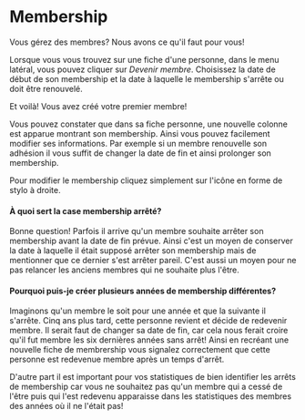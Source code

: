 # Membership

Vous gérez des membres? Nous avons ce qu'il faut pour vous! 

Lorsque vous vous trouvez sur une fiche d'une personne, dans le menu latéral, vous pouvez cliquer sur *Devenir membre*. Choisissez la date de début de son membership et la date à laquelle le membership s'arrête ou doit être renouvelé. 

Et voilà! Vous avez créé votre premier membre! 

Vous pouvez constater que dans sa fiche personne, une nouvelle colonne est apparue montrant son membership. Ainsi vous pouvez facilement modifier ses informations. Par exemple si un membre renouvelle son adhésion il vous suffit de changer la date de fin et ainsi prolonger son membership. 

Pour modifier le membership cliquez simplement sur l'icône en forme de stylo à droite. 

#### À quoi sert la case membership arrêté? 
Bonne question! Parfois il arrive qu'un membre souhaite arrêter son membership avant la date de fin prévue. Ainsi c'est un moyen de conserver la date à laquelle il était supposé arrêter son membership mais de mentionner que ce dernier s'est arrêter pareil. C'est aussi un moyen pour ne pas relancer les anciens membres qui ne souhaite plus l'être. 

#### Pourquoi puis-je créer plusieurs années de membership différentes? 
Imaginons qu'un membre le soit pour une année et que la suivante il s'arrête. Cinq ans plus tard, cette personne revient et décide de redevenir membre. Il serait faut de changer sa date de fin, car cela nous ferait croire qu'il fut membre les six dernières années sans arrêt! Ainsi en recréant une nouvelle fiche de membrership vous signalez correctement que cette personne est redevenue membre après un temps d'arrêt.

D'autre part il est important pour vos statistiques de bien identifier les arrêts de membership car vous ne souhaitez pas qu'un membre qui a cessé de l'être puis qui l'est redevenu apparaisse dans les statistiques des membres des années où il ne l'était pas! 
